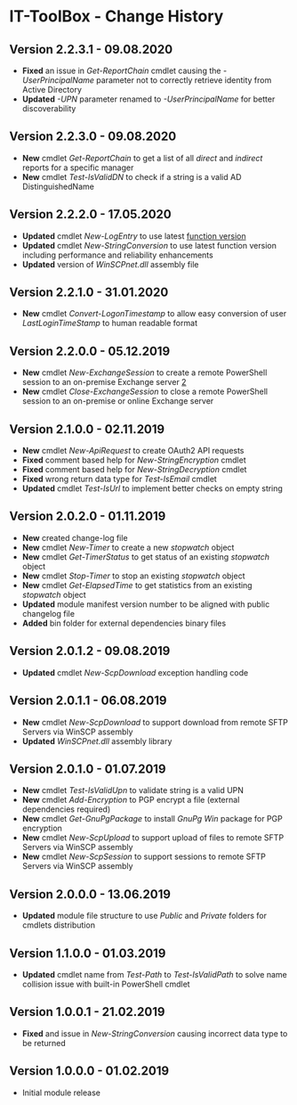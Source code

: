 # IT-ToolBox - Change History

## Version 2.2.3.1 - 09.08.2020

- **Fixed** an issue in *Get-ReportChain* cmdlet causing the *-UserPrincipalName* parameter not to correctly retrieve identity from Active Directory
- **Updated** *-UPN* parameter renamed to *-UserPrincipalName* for better discoverability

## Version 2.2.3.0 - 09.08.2020

- **New** cmdlet *Get-ReportChain* to get a list of all *direct* and *indirect* reports for a specific manager
- **New** cmdlet *Test-IsValidDN* to check if a string is a valid AD DistinguishedName

## Version 2.2.2.0 - 17.05.2020

- **Updated** cmdlet *New-LogEntry* to use latest [function version](https://github.com/PsCustomObject/New-LogEntry)
- **Updated** cmdlet *New-StringConversion* to use latest function version including performance and reliability enhancements
- **Updated** version of *WinSCPnet.dll* assembly file

## Version 2.2.1.0 - 31.01.2020

- **New** cmdlet *Convert-LogonTimestamp* to allow easy conversion of user *LastLoginTimeStamp* to human readable format

## Version 2.2.0.0 - 05.12.2019

- **New** cmdlet *New-ExchangeSession* to create a remote PowerShell session to an on-premise Exchange server [2](https://github.com/PsCustomObject/IT-ToolBox/issues/2)
- **New** cmdlet *Close-ExchangeSession* to close a remote PowerShell session to an on-premise or online Exchange server

## Version 2.1.0.0 - 02.11.2019

- **New** cmdlet *New-ApiRequest* to create OAuth2 API requests
- **Fixed** comment based help for *New-StringEncryption* cmdlet
- **Fixed** comment based help for *New-StringDecryption* cmdlet
- **Fixed** wrong return data type for *Test-IsEmail* cmdlet
- **Updated** cmdlet *Test-IsUrl* to implement better checks on empty string

## Version 2.0.2.0 - 01.11.2019

- **New** created change-log file
- **New** cmdlet *New-Timer* to create a new *stopwatch* object
- **New** cmdlet *Get-TimerStatus* to get status of an existing *stopwatch* object
- **New** cmdlet *Stop-Timer* to stop an existing *stopwatch* object
- **New** cmdlet *Get-ElapsedTime* to get statistics from an existing *stopwatch* object
- **Updated** module manifest version number to be aligned with public changelog file
- **Added** bin folder for external dependencies binary files

## Version 2.0.1.2 - 09.08.2019

- **Updated** cmdlet *New-ScpDownload* exception handling code

## Version 2.0.1.1 - 06.08.2019

- **New** cmdlet *New-ScpDownload* to support download from remote SFTP Servers via WinSCP assembly
- **Updated** *WinSCPnet.dll* assembly library

## Version 2.0.1.0 - 01.07.2019

- **New** cmdlet *Test-IsValidUpn* to validate string is a valid UPN
- **New** cmdlet *Add-Encryption* to PGP encrypt a file (external dependencies required)
- **New** cmdlet *Get-GnuPgPackage* to install *GnuPg Win* package for PGP encryption
- **New** cmdlet *New-ScpUpload* to support upload of files to remote SFTP Servers via WinSCP assembly
- **New** cmdlet *New-ScpSession* to support sessions to remote SFTP Servers via WinSCP assembly 

## Version 2.0.0.0 - 13.06.2019

- **Updated** module file structure to use *Public* and *Private* folders for cmdlets distribution

## Version 1.1.0.0 - 01.03.2019

- **Updated** cmdlet name from *Test-Path* to *Test-IsValidPath* to solve name collision issue with built-in PowerShell cmdlet

## Version 1.0.0.1 - 21.02.2019

- **Fixed** and issue in *New-StringConversion* causing incorrect data type to be returned

## Version 1.0.0.0 - 01.02.2019

- Initial module release
